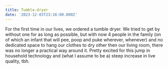 ```yaml
---
title: Tumble-dryer
date: '2023-12-03T23:16:00.000Z'
---
```


For the first time in our lives, we ordered a tumble dryer. We tried to get by without one for as long as possible, but with now 4 people in the family (on of which an infant that will pee, poop and puke wherever, whenever) and no dedicated space to hang our clothes to dry other then our living room, there was no longer a practical way around it. Pretty excited for this jump in household technology and (what I assume to be a) steep increase in live quality, tbh.
